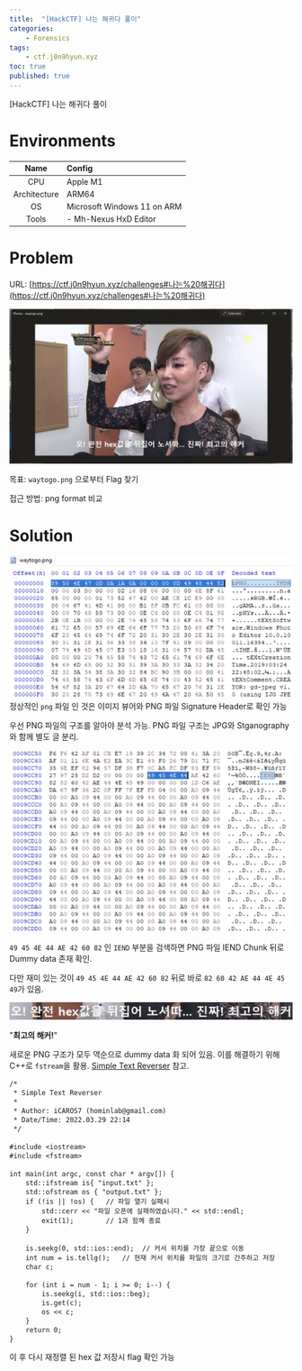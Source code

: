 ```yaml
---
title:  "[HackCTF] 나는 해귀다 풀이"
categories:
    - Forensics
tags:
    - ctf.j0n9hyun.xyz
toc: true
published: true
---
```

[HackCTF] 나는 해귀다 풀이

# Environments

|Name|Config|
|:---:|:---|
|CPU|Apple M1|
|Architecture|ARM64|
|OS|Microsoft Windows 11 on ARM|
|Tools|- Mh-Nexus HxD Editor|

# Problem
URL: [https://ctf.j0n9hyun.xyz/challenges#나는%20해귀다](https://ctf.j0n9hyun.xyz/challenges#나는%20해귀다)

![](/assets/HCTF/waytogo-0.png)

목표: `waytogo.png` 으로부터 Flag 찾기

접근 방법: png format 비교

# Solution
![](/assets/HCTF/waytogo-1.png)
정상적인 `png` 파일 인 것은 이미지 뷰어와 PNG 파일 Signature Header로 확인 가능

우선 PNG 파일의 구조를 알아야 분석 가능. PNG 파일 구조는 JPG와 Stganography 와 함께 별도 글 분리.

![](/assets/HCTF/waytogo-2.png)

`49 45 4E 44 AE 42 60 82` 인 `IEND` 부분을 검색하면 PNG 파일 IEND Chunk 뒤로 Dummy data 존재 확인.

다만 재미 있는 것이 `49 45 4E 44 AE 42 60 82` 뒤로 바로 `82 60 42 AE 44 4E 45 49`가 있음.

![](/assets/HCTF/waytogo-3.png)

"**최고의 해커!**"

새로운 PNG 구조가 모두 역순으로 dummy data 화 되어 있음. 이를 해결하기 위해 C++로 `fstream`을 활용. [Simple Text Reverser](https://github.com/icaros7/simple_text_reverser) 참고.

```
/*
 * Simple Text Reverser
 *
 * Author: iCAROS7 (hominlab@gmail.com)
 * Date/Time: 2022.03.29 22:14
 */

#include <iostream>
#include <fstream>

int main(int argc, const char * argv[]) {
    std::ifstream is{ "input.txt" };
    std::ofstream os { "output.txt" };
    if (!is || !os) {   // 파일 열기 실패시
        std::cerr << "파일 오픈에 실패하였습니다." << std::endl;
        exit(1);        // 1과 함께 종료
    }

    is.seekg(0, std::ios::end);  // 커서 위치를 가장 끝으로 이동
    int num = is.tellg();   // 현재 커서 위치를 파일의 크기로 간주하고 저장
    char c;
    
    for (int i = num - 1; i >= 0; i--) {
        is.seekg(i, std::ios::beg);
        is.get(c);
        os << c;
    }
    return 0;
}
```

이 후 다시 재정렬 된 hex 값 저장시 flag 확인 가능